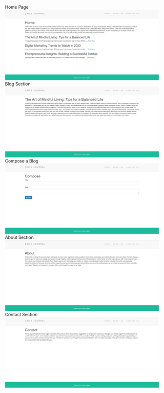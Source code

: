 Home Page
![Home Page](https://github.com/Krips24/Blog-Website/blob/master/public/Screenshot%20(48).png)
Blog Section
![Home Page](https://github.com/Krips24/Blog-Website/blob/master/public/Screenshot%20(51).png)
Compose a Blog
![Home Page](https://github.com/Krips24/Blog-Website/blob/master/public/Screenshot%20(52).png)
About Section
![Home Page](https://github.com/Krips24/Blog-Website/blob/master/public/Screenshot%20(49).png)
Contact Section
![Home Page](https://github.com/Krips24/Blog-Website/blob/master/public/Screenshot%20(50).png)






